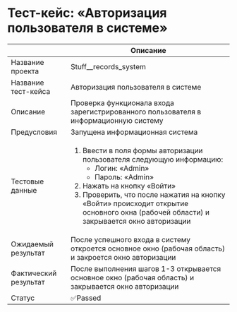 # Тест-кейс: «Авторизация пользователя в системе»

||Описание|
| --- | --- |
| Название проекта | Stuff__records_system |
| Название тест-кейса | Авторизация пользователя в системе |
| Описание | Проверка функционала входа зарегистрированного пользователя в информационную систему |
| Предусловия | Запущена информационная система |
| Тестовые данные | <ol><li>Ввести в поля формы авторизации пользователя следующую информацию:<ul><li>Логин: «Admin»</li><li>Пароль: «Admin»</li></ul></li><li>Нажать на кнопку «Войти»</li><li>Проверить, что после нажатия на кнопку «Войти» происходит открытие основного окна (рабочей области) и закрывается окно авторизации</li></ol> |
| Ожидаемый результат | После успешного входа в систему откроется основное окно (рабочая область) и закроется окно авторизации |
| Фактический результат | После выполнения шагов 1-3 открывается основное окно (рабочая область) и закрывается окно авторизации |
| Статус | ✅Passed |
